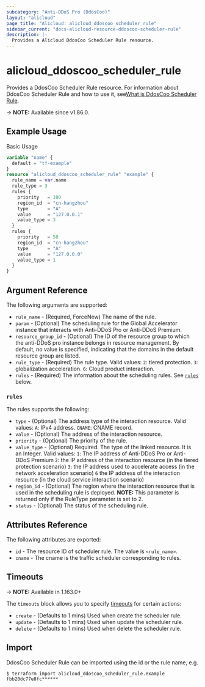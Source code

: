 ```yaml
---
subcategory: "Anti-DDoS Pro (DdosCoo)"
layout: "alicloud"
page_title: "Alicloud: alicloud_ddoscoo_scheduler_rule"
sidebar_current: "docs-alicloud-resource-ddoscoo-scheduler-rule"
description: |-
  Provides a Alicloud DdosCoo Scheduler Rule resource.
---
```


# alicloud_ddoscoo_scheduler_rule

Provides a DdosCoo Scheduler Rule resource. For information about DdosCoo Scheduler Rule and how to use it, see[What is DdosCoo Scheduler Rule](https://www.alibabacloud.com/help/en/ddos-protection/latest/api-ddoscoo-2020-01-01-createschedulerrule).

-> **NOTE:** Available since v1.86.0.

## Example Usage

Basic Usage

```terraform
variable "name" {
  default = "tf-example"
}
resource "alicloud_ddoscoo_scheduler_rule" "example" {
  rule_name = var.name
  rule_type = 3
  rules {
    priority   = 100
    region_id  = "cn-hangzhou"
    type       = "A"
    value      = "127.0.0.1"
    value_type = 3
  }
  rules {
    priority   = 50
    region_id  = "cn-hangzhou"
    type       = "A"
    value      = "127.0.0.0"
    value_type = 1
  }
}
```

## Argument Reference

The following arguments are supported:

* `rule_name` - (Required, ForceNew) The name of the rule.
* `param` - (Optional) The scheduling rule for the Global Accelerator instance that interacts with Anti-DDoS Pro or Anti-DDoS Premium.
* `resource_group_id` - (Optional) The ID of the resource group to which the anti-DDoS pro instance belongs in resource management. By default, no value is specified, indicating that the domains in the default resource group are listed.
* `rule_type` - (Required) The rule type. Valid values:
    `2`: tiered protection.
    `3`: globalization acceleration.
    `6`: Cloud product interaction.
* `rules` - (Required) The information about the scheduling rules. See [`rules`](#rules) below.

### `rules`

The rules supports the following:

* `type` - (Optional) The address type of the interaction resource. Valid values:
    `A`: IPv4 address.
    `CNAME`: CNAME record.
* `value` - (Optional) The address of the interaction resource.
* `priority` - (Optional) The priority of the rule.
* `value_type` - (Optional) Required. The type of the linked resource. It is an Integer. Valid values:
    `1`: The IP address of Anti-DDoS Pro or Anti-DDoS Premium
    `2`: the IP address of the interaction resource (in the tiered protection scenario)
    `3`: the IP address used to accelerate access (in the network acceleration scenario)
    `6` the IP address of the interaction resource (in the cloud service interaction scenario)
* `region_id` - (Optional) The region where the interaction resource that is used in the scheduling rule is deployed. **NOTE:** This parameter is returned only if the RuleType parameter is set to 2.
* `status` - (Optional) The status of the scheduling rule.

## Attributes Reference

The following attributes are exported:

* `id` - The resource ID of scheduler rule. The value is `<rule_name>`.
* `cname` - The cname is the traffic scheduler corresponding to rules.

## Timeouts

-> **NOTE:** Available in 1.163.0+

The `timeouts` block allows you to specify [timeouts](https://www.terraform.io/docs/configuration-0-11/resources.html#timeouts) for certain actions:

* `create` - (Defaults to 1 mins) Used when create the scheduler rule.
* `update` - (Defaults to 1 mins) Used when update the scheduler rule.
* `delete` - (Defaults to 1 mins) Used when delete the scheduler rule.


## Import

DdosCoo Scheduler Rule can be imported using the id or the rule name, e.g.

```shell
$ terraform import alicloud_ddoscoo_scheduler_rule.example fbb20dc77e8fc******
```
